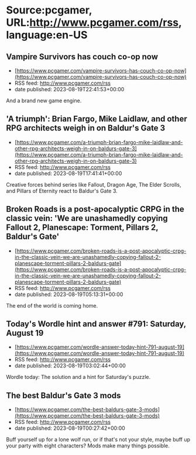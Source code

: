 # Source:pcgamer, URL:http://www.pcgamer.com/rss, language:en-US

## Vampire Survivors has couch co-op now
 - [https://www.pcgamer.com/vampire-survivors-has-couch-co-op-now](https://www.pcgamer.com/vampire-survivors-has-couch-co-op-now)
 - RSS feed: http://www.pcgamer.com/rss
 - date published: 2023-08-19T22:41:53+00:00

And a brand new game engine.

## 'A triumph': Brian Fargo, Mike Laidlaw, and other RPG architects weigh in on Baldur's Gate 3
 - [https://www.pcgamer.com/a-triumph-brian-fargo-mike-laidlaw-and-other-rpg-architects-weigh-in-on-baldurs-gate-3](https://www.pcgamer.com/a-triumph-brian-fargo-mike-laidlaw-and-other-rpg-architects-weigh-in-on-baldurs-gate-3)
 - RSS feed: http://www.pcgamer.com/rss
 - date published: 2023-08-19T17:41:41+00:00

Creative forces behind series like Fallout, Dragon Age, The Elder Scrolls, and Pillars of Eternity react to Baldur's Gate 3.

## Broken Roads is a post-apocalyptic CRPG in the classic vein: 'We are unashamedly copying Fallout 2, Planescape: Torment, Pillars 2, Baldur's Gate'
 - [https://www.pcgamer.com/broken-roads-is-a-post-apocalyptic-crpg-in-the-classic-vein-we-are-unashamedly-copying-fallout-2-planescape-torment-pillars-2-baldurs-gate](https://www.pcgamer.com/broken-roads-is-a-post-apocalyptic-crpg-in-the-classic-vein-we-are-unashamedly-copying-fallout-2-planescape-torment-pillars-2-baldurs-gate)
 - RSS feed: http://www.pcgamer.com/rss
 - date published: 2023-08-19T05:13:31+00:00

The end of the world is coming home.

## Today's Wordle hint and answer #791: Saturday, August 19
 - [https://www.pcgamer.com/wordle-answer-today-hint-791-august-19](https://www.pcgamer.com/wordle-answer-today-hint-791-august-19)
 - RSS feed: http://www.pcgamer.com/rss
 - date published: 2023-08-19T03:02:44+00:00

Wordle today: The solution and a hint for Saturday's puzzle.

## The best Baldur's Gate 3 mods
 - [https://www.pcgamer.com/the-best-baldurs-gate-3-mods](https://www.pcgamer.com/the-best-baldurs-gate-3-mods)
 - RSS feed: http://www.pcgamer.com/rss
 - date published: 2023-08-19T00:27:42+00:00

Buff yourself up for a lone wolf run, or if that's not your style, maybe buff up your party with eight characters? Mods make many things possible.

